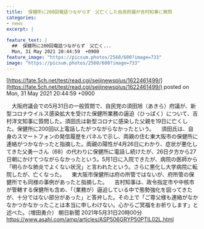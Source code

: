 ```yaml
---
title:  保健所に200回電話つながらず　父亡くした自民府議が吉村知事に質問  
categories:
- news
excerpt: |
  
feature_text: |
  ##  保健所に200回電話つながらず　父亡く...
  Mon, 31 May 2021 20:44:59  +0900
feature_image: "https://picsum.photos/2560/600?image=733"
image: "https://picsum.photos/2560/600?image=733"
---
```


[https://fate.5ch.net/test/read.cgi/seijinewsplus/1622461499/](https://fate.5ch.net/test/read.cgi/seijinewsplus/1622461499/)
posted on Mon, 31 May 2021 20:44:59  +0900

<!--more-->

　大阪府議会での5月31日の一般質問で、自民党の須田旭（あきら）府議が、新型コロナウイルス感染拡大を受けた保健所業務の逼迫（ひっぱく）について、吉村洋文知事に質問した。須田氏は新型コロナに感染した父親を19日に亡くした。保健所に200回以上電話したがつながらなかったという。 　須田氏は、自身のスマートフォンの発信履歴をパネルで示し、両親の住む東大阪市の保健所に連絡がつかなかったと指摘した。両親の陽性が4月26日にわかり、症状が悪化してきた父勇一さん（68）の代わりに保健所に電話し続けたが、26日夕方から27日朝にかけてつながらなかったという。5月1日に入院できたが、病院の医師から「明らかな肺炎でよくない状況」と言われたという。さらに悪化し大学病院に転院したが、亡くなった。 　東大阪市保健所は府の所管ではないが、府所管の保健所でも同様の事例があったと指摘した。 　吉村知事は、政令指定市や中核市が管轄する保健所も含め、「（業務が）逼迫している中で態勢強化を図ってきたが、十分ではない部分があった」と答弁した。その上で「ご尊父様も連絡がなかなかつかなかったことは本当に申しわけない。心からご冥福をお祈りします」と述べた。（増田勇介） 朝日新聞 2021年5月31日20時00分 https://www.asahi.com/amp/articles/ASP506GRYP50PTIL02L.html
